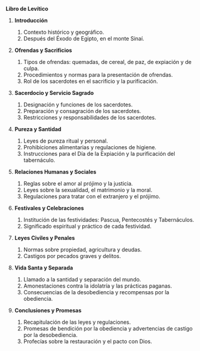 **Libro de Levítico**
1. **Introducción**
   1. Contexto histórico y geográfico.
   2. Después del Éxodo de Egipto, en el monte Sinaí.

2. **Ofrendas y Sacrificios**
   1. Tipos de ofrendas: quemadas, de cereal, de paz, de expiación y de culpa.
   2. Procedimientos y normas para la presentación de ofrendas.
   3. Rol de los sacerdotes en el sacrificio y la purificación.

3. **Sacerdocio y Servicio Sagrado**
   1. Designación y funciones de los sacerdotes.
   2. Preparación y consagración de los sacerdotes.
   3. Restricciones y responsabilidades de los sacerdotes.

4. **Pureza y Santidad**
   1. Leyes de pureza ritual y personal.
   2. Prohibiciones alimentarias y regulaciones de higiene.
   3. Instrucciones para el Día de la Expiación y la purificación del tabernáculo.

5. **Relaciones Humanas y Sociales**
   1. Reglas sobre el amor al prójimo y la justicia.
   2. Leyes sobre la sexualidad, el matrimonio y la moral.
   3. Regulaciones para tratar con el extranjero y el prójimo.

6. **Festivales y Celebraciones**
   1. Institución de las festividades: Pascua, Pentecostés y Tabernáculos.
   2. Significado espiritual y práctico de cada festividad.

7. **Leyes Civiles y Penales**
   1. Normas sobre propiedad, agricultura y deudas.
   2. Castigos por pecados graves y delitos.

8. **Vida Santa y Separada**
   1. Llamado a la santidad y separación del mundo.
   2. Amonestaciones contra la idolatría y las prácticas paganas.
   3. Consecuencias de la desobediencia y recompensas por la obediencia.

9. **Conclusiones y Promesas**
   1. Recapitulación de las leyes y regulaciones.
   2. Promesas de bendición por la obediencia y advertencias de castigo por la desobediencia.
   3. Profecías sobre la restauración y el pacto con Dios.
